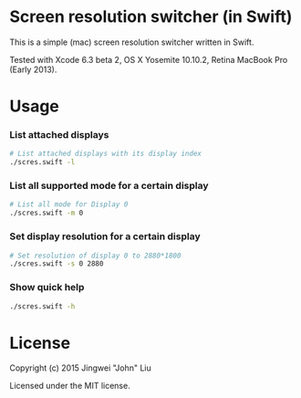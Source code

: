 # Screen resolution switcher (in Swift)
This is a simple (mac) screen resolution switcher written in Swift.

Tested with Xcode 6.3 beta 2, OS X Yosemite 10.10.2, Retina MacBook Pro (Early 2013).

# Usage
### List attached displays
```bash
# List attached displays with its display index
./scres.swift -l
```

### List all supported mode for a certain display
```bash
# List all mode for Display 0
./scres.swift -m 0 
```

### Set display resolution for a certain display
```bash
# Set resolution of display 0 to 2880*1800
./scres.swift -s 0 2880    
```

### Show quick help
```bash
./scres.swift -h
```

# License
Copyright (c) 2015 Jingwei "John" Liu

Licensed under the MIT license.
